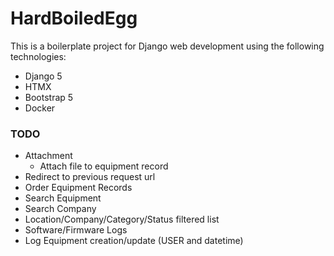# HardBoiledEgg

This is a boilerplate project for Django web development using the following technologies:
- Django 5
- HTMX
- Bootstrap 5
- Docker



### TODO
- Attachment
  - Attach file to equipment record
- Redirect to previous request url
- Order Equipment Records
- Search Equipment
- Search Company
- Location/Company/Category/Status filtered list
- Software/Firmware Logs
- Log Equipment creation/update (USER and datetime)
